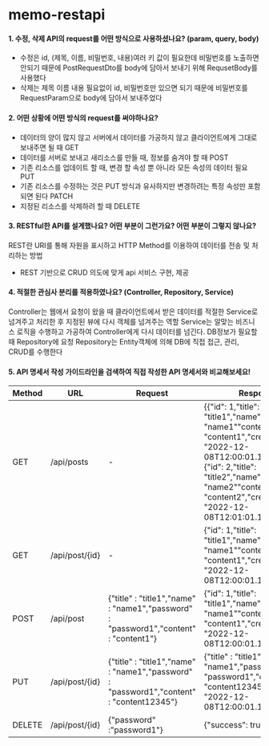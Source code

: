 # memo-restapi

#### 1. 수정, 삭제 API의 request를 어떤 방식으로 사용하셨나요? (param, query, body)
- 수정은 id, (제목, 이름, 비밀번호, 내용)여러 키 값이 필요한데 비밀번호를 노출하면 안되기 때문에 PostRequestDto를 body에 담아서 보내기 위해 RequsetBody를 사용했다
- 삭제는 제목 이름 내용 필요없이 id, 비밀번호만 있으면 되기 때문에 비밀번호를 RequestParam으로 body에 담아서 보내주었다

#### 2. 어떤 상황에 어떤 방식의 request를 써야하나요?
- 데이터의 양이 많지 않고 서버에서 데이터를 가공하지 않고 클라이언트에게 그대로 보내주면 될 때 GET
- 데이터를 서버로 보내고 새리소스를 만들 때, 정보를 숨겨야 할 때 POST
- 기존 리소스를 업데이트 할 때, 변경 할 속성 뿐 아니라 모든 속성의 데이터 필요 PUT
- 기존 리소스를 수정하는 것은 PUT 방식과 유사하지만 변경하려는 특정 속성만 포함되면 된다 PATCH
- 지정된 리소스를 삭제하려 할 때 DELETE


#### 3. RESTful한 API를 설계했나요? 어떤 부분이 그런가요? 어떤 부분이 그렇지 않나요?
REST란 URI를 통해 자원을 표시하고 HTTP Method를 이용하여 데이터를 전송 및 처리하는 방법
- REST 기반으로 CRUD 의도에 맞게 api 서비스 구현, 제공


#### 4. 적절한 관심사 분리를 적용하였나요? (Controller, Repository, Service)
Controller는 웹에서 요청이 왔을 때 클라이언트에서 받은 데이터를 적절한 Service로 넘겨주고 처리한 후 지정된 뷰에 다시 객체를 넘겨주는 역할
Service는 알맞는 비즈니스 로직을 수행하고 가공하여 Controller에게 다시 데이터를 넘긴다. DB정보가 필요할 때 Repository에 요청
Repository는 Entity객체에 의해 DB에 직접 접근, 관리, CRUD를 수행한다


#### 5. API 명세서 작성 가이드라인을 검색하여 직접 작성한 API 명세서와 비교해보세요!

| Method | URL | Request | Response |
| --- | --- | --- | --- |
| GET | /api/posts | - |{{"id": 1,"title": "title1","name": "name1""content": "content1","createdAt": "2022-12-08T12:00:01.123456” }, {"id": 2,"title": "title2","name": "name2""content": "content2","createdAt": "2022-12-08T12:01:01.123456” } … } | 
| GET | /api/post/{id} | - | {"id": 1,"title": "title1","name": "name1""content": "content1","createdAt": "2022-12-08T12:00:01.123456”} |
| POST | /api/post | {"title" : "title1","name" : "name1","password" : "password1","content" : "content1"} | {"id": 1,"title": "title1","name": "name1""content": "content1","createdAt": "2022-12-08T12:00:01.123456”} |
| PUT | /api/post/{id} | {"title" : "title1","name" : "name1","password" : "password1","content" : "content12345"} | {"title" : "title1","name" : "name1","password" : "password1","content" : "content12345""createdAt": "2022-12-08T12:00:01.123456”} |
| DELETE | /api/post/{id} | {"password" :"password1"} | {"success": true,} |
